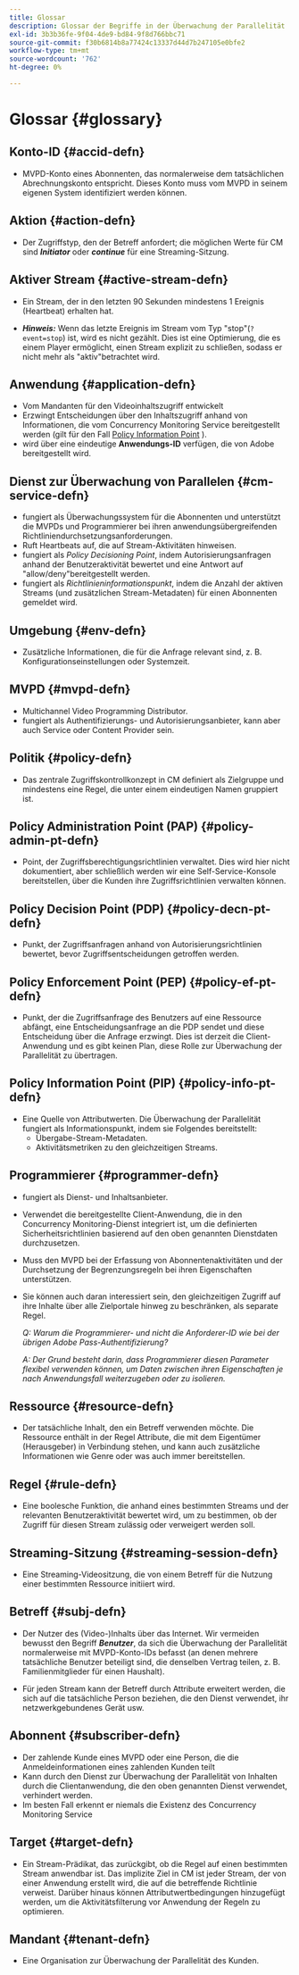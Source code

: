 ```yaml
---
title: Glossar
description: Glossar der Begriffe in der Überwachung der Parallelität
exl-id: 3b3b36fe-9f04-4de9-bd84-9f8d766bbc71
source-git-commit: f30b6814b8a77424c13337d44d7b247105e0bfe2
workflow-type: tm+mt
source-wordcount: '762'
ht-degree: 0%

---
```


# Glossar {#glossary}

## Konto-ID {#accid-defn}

* MVPD-Konto eines Abonnenten, das normalerweise dem tatsächlichen Abrechnungskonto entspricht. Dieses Konto muss vom MVPD in seinem eigenen System identifiziert werden können.

## Aktion {#action-defn}

* Der Zugriffstyp, den der Betreff anfordert; die möglichen Werte für CM sind ***Initiator*** oder ***continue*** für eine Streaming-Sitzung.

## Aktiver Stream {#active-stream-defn}

* Ein Stream, der in den letzten 90 Sekunden mindestens 1 Ereignis (Heartbeat) erhalten hat.

* ***Hinweis:*** Wenn das letzte Ereignis im Stream vom Typ &quot;stop&quot;(`?event=stop`) ist, wird es nicht gezählt. Dies ist eine Optimierung, die es einem Player ermöglicht, einen Stream explizit zu schließen, sodass er nicht mehr als &quot;aktiv&quot;betrachtet wird.

## Anwendung {#application-defn}

* Vom Mandanten für den Videoinhaltszugriff entwickelt
* Erzwingt Entscheidungen über den Inhaltszugriff anhand von Informationen, die vom Concurrency Monitoring Service bereitgestellt werden (gilt für den Fall [Policy Information Point](/help/concurrency-monitoring/policy-info-pt-versionone.md) ).
* wird über eine eindeutige **Anwendungs-ID** verfügen, die von Adobe bereitgestellt wird.

## Dienst zur Überwachung von Parallelen {#cm-service-defn}

* fungiert als Überwachungssystem für die Abonnenten und unterstützt die MVPDs und Programmierer bei ihren anwendungsübergreifenden Richtliniendurchsetzungsanforderungen.
* Ruft Heartbeats auf, die auf Stream-Aktivitäten hinweisen.
* fungiert als _Policy Decisioning Point_, indem Autorisierungsanfragen anhand der Benutzeraktivität bewertet und eine Antwort auf &quot;allow/deny&quot;bereitgestellt werden.
* fungiert als _Richtlinieninformationspunkt_, indem die Anzahl der aktiven Streams (und zusätzlichen Stream-Metadaten) für einen Abonnenten gemeldet wird.

## Umgebung {#env-defn}

* Zusätzliche Informationen, die für die Anfrage relevant sind, z. B. Konfigurationseinstellungen oder Systemzeit.

## MVPD {#mvpd-defn}

* Multichannel Video Programming Distributor.
* fungiert als Authentifizierungs- und Autorisierungsanbieter, kann aber auch Service oder Content Provider sein.

## Politik {#policy-defn}

* Das zentrale Zugriffskontrollkonzept in CM definiert als Zielgruppe und mindestens eine Regel, die unter einem eindeutigen Namen gruppiert ist.

## Policy Administration Point (PAP) {#policy-admin-pt-defn}

* Point, der Zugriffsberechtigungsrichtlinien verwaltet. Dies wird hier nicht dokumentiert, aber schließlich werden wir eine Self-Service-Konsole bereitstellen, über die Kunden ihre Zugriffsrichtlinien verwalten können.

## Policy Decision Point (PDP) {#policy-decn-pt-defn}

* Punkt, der Zugriffsanfragen anhand von Autorisierungsrichtlinien bewertet, bevor Zugriffsentscheidungen getroffen werden.

## Policy Enforcement Point (PEP) {#policy-ef-pt-defn}

* Punkt, der die Zugriffsanfrage des Benutzers auf eine Ressource abfängt, eine Entscheidungsanfrage an die PDP sendet und diese Entscheidung über die Anfrage erzwingt. Dies ist derzeit die Client-Anwendung und es gibt keinen Plan, diese Rolle zur Überwachung der Parallelität zu übertragen.

## Policy Information Point (PIP) {#policy-info-pt-defn}

* Eine Quelle von Attributwerten. Die Überwachung der Parallelität fungiert als Informationspunkt, indem sie Folgendes bereitstellt:
   * Übergabe-Stream-Metadaten.
   * Aktivitätsmetriken zu den gleichzeitigen Streams.

## Programmierer {#programmer-defn}

* fungiert als Dienst- und Inhaltsanbieter.
* Verwendet die bereitgestellte Client-Anwendung, die in den Concurrency Monitoring-Dienst integriert ist, um die definierten Sicherheitsrichtlinien basierend auf den oben genannten Dienstdaten durchzusetzen.
* Muss den MVPD bei der Erfassung von Abonnentenaktivitäten und der Durchsetzung der Begrenzungsregeln bei ihren Eigenschaften unterstützen.
* Sie können auch daran interessiert sein, den gleichzeitigen Zugriff auf ihre Inhalte über alle Zielportale hinweg zu beschränken, als separate Regel.

  *Q: Warum die Programmierer- und nicht die Anforderer-ID wie bei der übrigen Adobe Pass-Authentifizierung?*

  *A: Der Grund besteht darin, dass Programmierer diesen Parameter flexibel verwenden können, um Daten zwischen ihren Eigenschaften je nach Anwendungsfall weiterzugeben oder zu isolieren.*

## Ressource {#resource-defn}

* Der tatsächliche Inhalt, den ein Betreff verwenden möchte. Die Ressource enthält in der Regel Attribute, die mit dem Eigentümer (Herausgeber) in Verbindung stehen, und kann auch zusätzliche Informationen wie Genre oder was auch immer bereitstellen.

## Regel {#rule-defn}

* Eine boolesche Funktion, die anhand eines bestimmten Streams und der relevanten Benutzeraktivität bewertet wird, um zu bestimmen, ob der Zugriff für diesen Stream zulässig oder verweigert werden soll.

## Streaming-Sitzung {#streaming-session-defn}

* Eine Streaming-Videositzung, die von einem Betreff für die Nutzung einer bestimmten Ressource initiiert wird.

## Betreff {#subj-defn}

* Der Nutzer des (Video-)Inhalts über das Internet. Wir vermeiden bewusst den Begriff _**Benutzer**_, da sich die Überwachung der Parallelität normalerweise mit MVPD-Konto-IDs befasst (an denen mehrere tatsächliche Benutzer beteiligt sind, die denselben Vertrag teilen, z. B. Familienmitglieder für einen Haushalt).

* Für jeden Stream kann der Betreff durch Attribute erweitert werden, die sich auf die tatsächliche Person beziehen, die den Dienst verwendet, ihr netzwerkgebundenes Gerät usw.

## Abonnent {#subscriber-defn}

* Der zahlende Kunde eines MVPD oder eine Person, die die Anmeldeinformationen eines zahlenden Kunden teilt
* Kann durch den Dienst zur Überwachung der Parallelität von Inhalten durch die Clientanwendung, die den oben genannten Dienst verwendet, verhindert werden.
* Im besten Fall erkennt er niemals die Existenz des Concurrency Monitoring Service

## Target {#target-defn}

* Ein Stream-Prädikat, das zurückgibt, ob die Regel auf einen bestimmten Stream anwendbar ist. Das implizite Ziel in CM ist jeder Stream, der von einer Anwendung erstellt wird, die auf die betreffende Richtlinie verweist. Darüber hinaus können Attributwertbedingungen hinzugefügt werden, um die Aktivitätsfilterung vor Anwendung der Regeln zu optimieren.

## Mandant {#tenant-defn}

* Eine Organisation zur Überwachung der Parallelität des Kunden.
